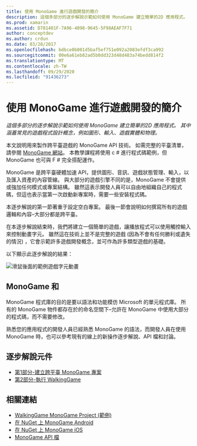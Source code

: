 ```yaml
---
title: 使用 MonoGame 進行遊戲開發的簡介
description: 這個多部分的逐步解說示範如何使用 MonoGame 建立簡單的2D 應用程式。  其中涵蓋常見的遊戲程式設計概念，例如圖形、輸入、遊戲實體和物理。
ms.prod: xamarin
ms.assetid: D781401F-7A96-4098-9645-5F98AEAF7F71
author: conceptdev
ms.author: crdun
ms.date: 03/28/2017
ms.openlocfilehash: bdbce0b001d5baf5ef751e092a2083efdf3ca992
ms.sourcegitcommit: 00e6a61eb82ad5b0dd323d48d483a74bedd814f2
ms.translationtype: MT
ms.contentlocale: zh-TW
ms.lasthandoff: 09/29/2020
ms.locfileid: "91436273"
---
```

# <a name="introduction-to-game-development-with-monogame"></a>使用 MonoGame 進行遊戲開發的簡介

_這個多部分的逐步解說示範如何使用 MonoGame 建立簡單的2D 應用程式。 其中涵蓋常見的遊戲程式設計概念，例如圖形、輸入、遊戲實體和物理。_

本文說明用來製作跨平臺遊戲的 MonoGame API 技術。 如需完整的平臺清單，請參閱 [MonoGame 網站](http://www.monogame.net/)。 本教學課程將使用 c # 進行程式碼範例，但 MonoGame 也可與 F # 完全搭配運作。

MonoGame 是跨平臺硬體加速 API，提供圖形、音訊、遊戲狀態管理、輸入，以及匯入資產的內容管線。 與大部分的遊戲引擎不同的是，MonoGame 不會提供或強加任何模式或專案結構。  雖然這表示開發人員可以自由地組織自己的程式碼，但這也表示當第一次啟動新專案時，需要一些安裝程式碼。

本逐步解說的第一節著重于設定空白專案。 最後一節會說明如何撰寫所有的遊戲邏輯和內容–大部分都是跨平臺。

在本逐步解說結束時，我們將建立一個簡單的遊戲，讓播放程式可以使用觸控輸入來控制動畫字元。  雖然這在技術上並不是完整的遊戲 (因為不會有任何勝利或遺失的情況) ，它會示範許多遊戲開發概念，並可作為許多類型遊戲的基礎。

以下顯示此逐步解說的結果：

![滑鼠後面的範例遊戲字元動畫](images/image1.gif)

## <a name="monogame-and-xna"></a>MonoGame 和

MonoGame 程式庫的目的是要以語法和功能模仿 Microsoft 的單元程式庫。  所有的 MonoGame 物件都存在於的命名空間下–允許在 MonoGame 中使用大部分的程式碼，而不需要修改。

熟悉您的應用程式的開發人員已經熟悉 MonoGame 的語法，而開發人員在使用 MonoGame 時，也可以參考現有的線上的新操作逐步解說、API 檔和討論。

## <a name="walkthrough-parts"></a>逐步解說元件

- [第1部分-建立跨平臺 MonoGame 專案](~/graphics-games/monogame/introduction/part1.md)
- [第2部分-執行 WalkingGame](~/graphics-games/monogame/introduction/part2.md)

## <a name="related-links"></a>相關連結

- [WalkingGame MonoGame Project (範例) ](/samples/xamarin/mobile-samples/walkinggamemg/)
- [在 NuGet 上 MonoGame Android](https://www.nuget.org/packages/MonoGame.Framework.Android/)
- [在 NuGet 上 MonoGame iOS](https://www.nuget.org/packages/MonoGame.Framework.iOS/)
- [MonoGame API 檔](http://www.monogame.net/documentation/?page=main)